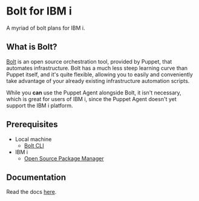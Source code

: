 # Bolt for IBM i
A myriad of bolt plans for IBM i.

## What is Bolt?
[Bolt](https://www.puppet.com/docs/bolt/latest/bolt.html) is an open source orchestration tool,
provided by Puppet, that automates infrastructure. Bolt has a much less steep learning curve than
Puppet itself, and it's quite flexible, allowing you to easily and conveniently take advantage of
your already existing infrastructure automation scripts.

While you **can** use the Puppet Agent alongside Bolt, it isn't necessary, which is great for
users of IBM i, since the Puppet Agent doesn't yet support the IBM i platform.

## Prerequisites
- Local machine
  - [Bolt CLI](https://www.puppet.com/docs/bolt/latest/bolt_installing.html)
- IBM i
  - [Open Source Package Manager](https://www.ibm.com/support/pages/getting-started-open-source-package-management-ibm-i-acs)

## Documentation
Read the docs [here](/docs).
